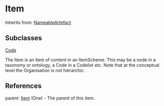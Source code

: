 
# Item

Inherits from: [NameableArtefact](NameableArtefact.md)

## Subclasses

[Code](../Codelists/Code.md)



The Item is an item of content in an ItemScheme. This may be a node in a taxonomy or ontology, a Code in a Codelist etc. Note that at the conceptual level the Organisation is not hierarchic.



## References

parent: [Item](Item.md) (One) - The parent of this item.




